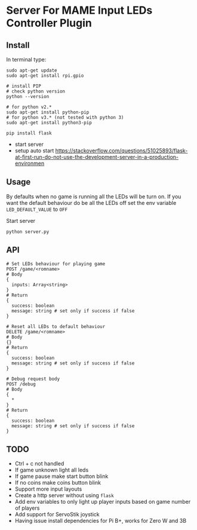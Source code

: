 # Server For MAME Input LEDs Controller Plugin

## Install

In terminal type:

```
sudo apt-get update
sudo apt-get install rpi.gpio

# install PIP
# check python version
python --version

# for python v2.*
sudo apt-get install python-pip
# for python v3.* (not tested with python 3)
sudo apt-get install python3-pip

pip install flask
```

- start server
- setup auto start https://stackoverflow.com/questions/51025893/flask-at-first-run-do-not-use-the-development-server-in-a-production-environmen

## Usage

By defaults when no game is running all the LEDs will be turn on.
If you want the default behaviour do be all the LEDs off set the env variable `LED_DEFAULT_VALUE` to `OFF`

Start server

```
python server.py
```

## API

```
# Set LEDs behaviour for playing game
POST /game/<romname>
# Body
{
  inputs: Array<string>
}
# Return
{
  success: boolean
  message: string # set only if success if false
}

# Reset all LEDs to default behaviour
DELETE /game/<romname>
# Body
{}
# Return
{
  success: boolean
  message: string # set only if success if false
}

# Debug request body
POST /debug
# Body
{
  *
}
# Return
{
  success: boolean
  message: string # set only if success if false
}
```

## TODO

- Ctrl + c not handled
- If game unknown light all leds
- If game pause make start button blink
- If no coins make coins button blink
- Support more input layouts
- Create a http server without using `flask`
- Add env variables to only light up player inputs based on game number of players
- Add support for ServoStik joystick
- Having issue install dependencies for Pi B+, works for Zero W and 3B
